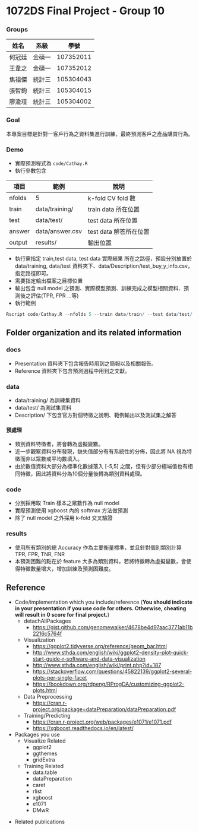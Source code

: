 # 1072DS Final Project - Group 10

### Groups
| 姓名 | 系級 | 學號 |
|:-----:|:------:|:-----:|
|何冠廷|金碩一|107352011|
|王韋之|金碩一|107352012|
|焦祖傑|統計三|105304043|
|張智鈞|統計三|105304015|
|廖渝瑄|統計三|105304002|

### Goal

本專案目標是針對一客戶行為之資料集進行訓練，最終預測客戶之產品購買行為。

[//]: <> ()
[//]: <> (This is a comment.)
[//]: <> (A breif introduction about your project, i.e., what is your goal?)

### Demo 

+ 實際預測程式為 `code/Cathay.R`
+ 執行參數包含

| 項目 |     範例     |         說明        |
|------|--------------|---------------------|
|nfolds|       5      | k-fold CV fold 數   |
|train |data/training/| train data 所在位置 |
|test |  data/test/  | test  data 所在位置 |
|answer |data/answer.csv| test data 解答所在位置 |
|output|    results/  | 輸出位置            |

+ 執行需指定 train,test data, test data 實際結果 所在之路徑，預設分別放置於 data/training, data/test 資料夾下、data/Description/test_buy_y_info.csv，指定路徑即可。
+ 需要指定輸出檔案之目標位置
+ 輸出包含 null model 之預測、實際模型預測、訓練完成之模型相關資料、預測後之評估(TPR, FPR ...等)
+ 執行範例
```R
Rscript code/Cathay.R --nfolds 5 --train data/train/ --test data/test/ --output results/ --answer data/Description/test_buy_y_info.csv
```

[//]: <> (You should provide an example commend to reproduce your result)
[//]: <> (```R)
[//]: <> (Rscript code/your_script.R --input data/training --output results/performance.tsv)
[//]: <> (```)
[//]: <> (* any on-line visualization)


## Folder organization and its related information

### docs

+ Presentation 資料夾下包含報告時用到之簡報以及相關報告。
+ Reference 資料夾下包含預測過程中用到之文獻。

[//]: <> (* Your presentation, 1072_datascience_FP_<yourID|groupName>.ppt/pptx/pdf, by **Jun. 25**)
[//]: <> (* Any related document for the final project)
[//]: <> (  * papers)
[//]: <> (  * software user guide)


### data

+ data/training/ 為訓練集資料
+ data/test/ 為測試集資料
+ Description/ 下包含官方對個特徵之說明、範例輸出以及測試集之解答

#### 預處理

+ 類別資料特徵者，將會轉為虛擬變數。
+ 近一步觀察資料分布發現，缺失值部分有有系統性的分佈，因此將 NA 視為特徵而非以眾數或平均數填入。
+ 由於數值資料大部分為標準化數據落入 [-5,5] 之間，但有少部分極端值也有相同特徵，因此將資料分為10個分量後轉為類別資料處理。

[//]: <> (* Source)
[//]: <> (* Input format)
[//]: <> (* Any preprocessing?)
[//]: <> (  * Handle missing data)
[//]: <> (  * Scale value)

### code

+ 分別採用取 Train 樣本之眾數作為 null model
+ 實際預測使用 xgboost 內的 softmax 方法做預測
+ 除了 null model 之外採用 k-fold 交叉驗證

[//]: <> (* Which method do you use?)
[//]: <> (* What is a null model for comparison?)
[//]: <> (* How do your perform evaluation? ie. Cross-validation, or extra separated data)




### results

+ 使用所有類別的總 Accuracy 作為主要衡量標準，並且針對個別類別計算 TPR, FPR, TNR, FNR
+ 本預測困難的點在於 feature 大多為類別資料，若將特徵轉為虛擬變數，會使得特徵數量增大，增加訓練及預測困難度。

[//]: <> (* Which metric do you use )
[//]: <> (  * precision, recall, R-square)
[//]: <> (* Is your improvement significant?)
[//]: <> (* What is the challenge part of your project?)


## Reference

+ Code/implementation which you include/reference (__You should indicate in your presentation if you use code for others. Otherwise, cheating will result in 0 score for final project.__)
  + detachAllPackages
    + https://gist.github.com/genomewalker/4678be4d97aac3771ab11b2216c5764f
  + Visualization
    + https://ggplot2.tidyverse.org/reference/geom_bar.html
    + http://www.sthda.com/english/wiki/ggplot2-density-plot-quick-start-guide-r-software-and-data-visualization
    + http://www.sthda.com/english/wiki/print.php?id=187
    + https://stackoverflow.com/questions/45822139/ggplot2-several-plots-per-single-facet
    + https://bookdown.org/rdpeng/RProgDA/customizing-ggplot2-plots.html
  + Data Preprocessing
    + https://cran.r-project.org/package=dataPreparation/dataPreparation.pdf
  + Training/Predicting
    + https://cran.r-project.org/web/packages/e1071/e1071.pdf
    + https://xgboost.readthedocs.io/en/latest/
+ Packages you use
  + Visualize Related
    + ggplot2
    + ggthemes
    + gridExtra
  + Training Related
    + data.table
    + dataPreparation
    + caret
    + rlist
    + xgboost
    + e1071
    + DMwR
* Related publications